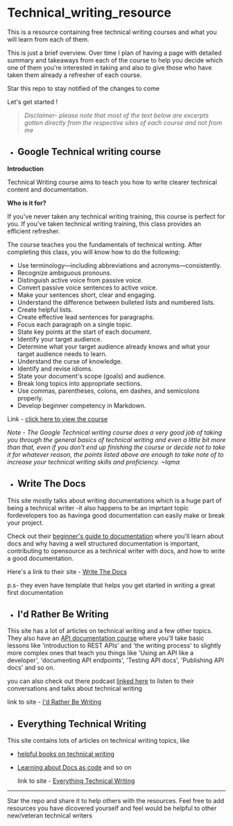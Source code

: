 # Technical_writing_resource
This is a resource containing free technical writing courses and what you will learn from each of them. 

This is just a brief overview. Over time I plan of having a page with detailed summary and takeaways from each of the course to help you decide which one of them you're interested in taking and also to give those who have taken them already a refresher of each course.

Star this repo to stay notified of the changes to come

Let's get started !

> *Disclaimer- please note that most of the text below are excerpts gotten directly from the respective sites of each course and not from me*
> 

 

- ## **Google Technical writing course**

**Introduction** 

Technical Writing course aims to teach you how to write clearer technical content and documentation.

**Who is it for?**

If you've never taken any technical writing training, this course is perfect for you. If you've taken technical writing training, this class provides an efficient refresher.

The course teaches you the fundamentals of technical writing. After completing this class, you will know how to do the following:

- Use terminology—including abbreviations and acronyms—consistently.
- Recognize ambiguous pronouns.
- Distinguish active voice from passive voice.
- Convert passive voice sentences to active voice.
- Make your sentences short, clear and engaging.
- Understand the difference between bulleted lists and numbered lists.
- Create helpful lists.
- Create effective lead sentences for paragraphs.
- Focus each paragraph on a single topic.
- State key points at the start of each document.
- Identify your target audience.
- Determine what your target audience already knows and what your target audience needs to learn.
- Understand the curse of knowledge.
- Identify and revise idioms.
- State your document's scope (goals) and audience.
- Break long topics into appropriate sections.
- Use commas, parentheses, colons, em dashes, and semicolons properly.
- Develop beginner competency in Markdown.

Link - [click here to view the course](https://developers.google.com/tech-writing/overview) 




*Note - The Google Technical writing course does a very good job of taking you through the general basics of technical writing and even a little bit more than that, even if you don't end up finishing the course or decide not to take it for whatever reason, the points listed above are enough to take note of to increase your technical writing skills and proficiency.                                 ~Iqma*

- ## Write The Docs

This site mostly talks about writing documentations which is a huge part of being a technical writer -it also happens to be an imprtant topic fordevelopers too as havinga good documentation can easily make or break your project.

Check out their [beginner's guide to documentation](https://www.writethedocs.org/guide/writing/beginners-guide-to-docs/) where you'll learn about docs and why having a well structured documentation is important, contributing to opensource as a technical writer with docs, and how to write a good documentation.

Here's a link to their site - [Write The Docs](https://www.writethedocs.org/)

p.s- they even have template that helps you get started in writing a great first documentation

- ## I'd Rather Be Writing

This site has a lot of articles on technical writing and a few other topics. They also have an [API documentation course](https://idratherbewriting.com/learnapidoc/) where you'll take basic lessons like 'introduction to REST APIs' and 'the writing process' to slightly more complex ones that teach you things like 'Using an API like a developer', 'documenting API endpoints', 'Testing API docs', 'Publishing API docs' and so on.

you can also check out there podcast [linked here](https://podcasts.google.com/feed/aHR0cDovL2ZlZWRzLmZlZWRidXJuZXIuY29tL3R3dnBvZGNhc3Q) to listen to their conversations and talks about technical writing

link to site - [I'd Rather Be Writing](https://idratherbewriting.com/)

- ## Everything Technical Writing

This site contains lots of articles on technical writing topics, like

- [helpful books on technical writing](https://www.everythingtechnicalwriting.com/technical-writing-books/)
- [Learning about Docs as code](https://www.everythingtechnicalwriting.com/dosc-as-code/)
  and so on

  link to site - [Everything Technical Writing](https://www.everythingtechnicalwriting.com/)


------

Star the repo and share it to help others with the resources. Feel free to add resources you have dicovered yourself and feel would be helpful to other new/veteran technical writers

